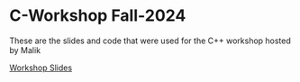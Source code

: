 # C-Workshop Fall-2024
These are the slides and code that were used for the C++ workshop hosted by Malik

[Workshop Slides](https://www.canva.com/design/DAGGxpkH4Uo/eED602bqMV_NkPHrzLob8w/edit?utm_content=DAGGxpkH4Uo&utm_campaign=designshare&utm_medium=link2&utm_source=sharebutton)
